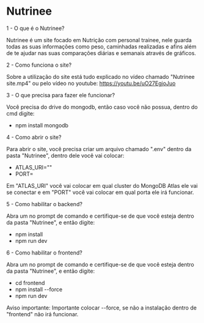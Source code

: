 # Nutrinee

  1 - O que é o Nutrinee?

Nutrinee é um site focado em Nutrição com personal trainee, nele guarda todas as suas informações como peso, caminhadas realizadas e afins além de te ajudar nas suas comparações diárias e semanais através de gráficos.

  2 - Como funciona o site?

Sobre a utilização do site está tudo explicado no vídeo chamado "Nutrinee site.mp4" ou pelo vídeo no youtube: https://youtu.be/uO27EgjoJuo

3 - O que precisa para fazer ele funcionar?

Você precisa do drive do mongodb, então caso você não possua, dentro do cmd digite:

- npm install mongodb

4 - Como abrir o site?

Para abrir o site, você precisa criar um arquivo chamado ".env" dentro da pasta "Nutrinee", dentro dele você vai colocar:

- ATLAS_URI=""
- PORT=

Em "ATLAS_URI" você vai colocar em qual cluster do MongoDB Atlas ele vai se conectar e em "PORT" você vai colocar em qual porta ele irá funcionar.

  5 - Como habilitar o backend?

Abra um no prompt de comando e certifique-se de que você esteja dentro da pasta "Nutrinee", e então digite:

- npm install
- npm run dev

6 - Como habilitar o frontend?

Abra um no prompt de comando e certifique-se de que você esteja dentro da pasta "Nutrinee", e então digite:

- cd frontend
- npm install --force 
- npm run dev

Aviso importante: Importante colocar --force, se não a instalação dentro de "frontend" não irá funcionar.
